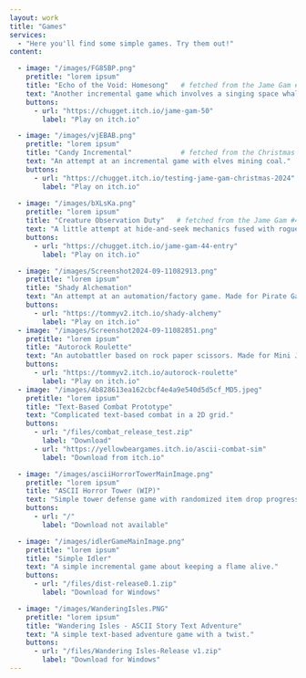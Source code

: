 ```yaml
---
layout: work
title: "Games"
services: 
  - "Here you'll find some simple games. Try them out!"
content:

  - image: "/images/FG85BP.png"
    pretitle: "lorem ipsum"
    title: "Echo of the Void: Homesong"   # fetched from the Jame Gam #50 entry :contentReference[oaicite:2]{index=2}
    text: "Another incremental game which involves a singing space whale."
    buttons:
      - url: "https://chugget.itch.io/jame-gam-50"
        label: "Play on itch.io"

  - image: "/images/vjEBAB.png"
    pretitle: "lorem ipsum"
    title: "Candy Incremental"            # fetched from the Christmas Edition entry :contentReference[oaicite:1]{index=1}
    text: "An attempt at an incremental game with elves mining coal."
    buttons:
      - url: "https://chugget.itch.io/testing-jame-gam-christmas-2024"
        label: "Play on itch.io"
        
  - image: "/images/bXLsKa.png"
    pretitle: "lorem ipsum"
    title: "Creature Observation Duty"   # fetched from the Jame Gam #44 entry :contentReference[oaicite:0]{index=0}
    text: "A little attempt at hide-and-seek mechanics fused with roguelike event triggers."
    buttons:
      - url: "https://chugget.itch.io/jame-gam-44-entry"
        label: "Play on itch.io"

  - image: "/images/Screenshot2024-09-11082913.png"
    pretitle: "lorem ipsum"
    title: "Shady Alchemation"
    text: "An attempt at an automation/factory game. Made for Pirate Game Jam 15."
    buttons:
      - url: "https://tommyv2.itch.io/shady-alchemy"
        label: "Play on itch.io"
  - image: "/images/Screenshot2024-09-11082851.png"
    pretitle: "lorem ipsum"
    title: "Autorock Roulette"
    text: "An autobattler based on rock paper scissors. Made for Mini Jame Gam #31."
    buttons:
      - url: "https://tommyv2.itch.io/autorock-roulette"
        label: "Play on itch.io"
  - image: "/images/4b828613ea162cbcf4e4a9e540d5d5cf_MD5.jpeg"
    pretitle: "lorem ipsum"
    title: "Text-Based Combat Prototype"
    text: "Complicated text-based combat in a 2D grid."
    buttons:
      - url: "/files/combat_release_test.zip"
        label: "Download"
      - url: "https://yellowbeargames.itch.io/ascii-combat-sim"
        label: "Download from itch.io"

  - image: "/images/asciiHorrorTowerMainImage.png"
    pretitle: "lorem ipsum"
    title: "ASCII Horror Tower (WIP)"
    text: "Simple tower defense game with randomized item drop progression."
    buttons:
      - url: "/"
        label: "Download not available"

  - image: "/images/idlerGameMainImage.png"
    pretitle: "lorem ipsum"
    title: "Simple Idler"
    text: "A simple incremental game about keeping a flame alive."
    buttons:
      - url: "/files/dist-release0.1.zip"
        label: "Download for Windows"

  - image: "/images/WanderingIsles.PNG"
    pretitle: "lorem ipsum"
    title: "Wandering Isles - ASCII Story Text Adventure"
    text: "A simple text-based adventure game with a twist."
    buttons:
      - url: "/files/Wandering Isles-Release v1.zip"
        label: "Download for Windows"
---
```

